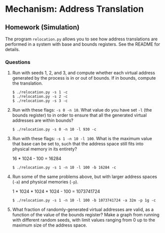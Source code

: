 # Mechanism: Address Translation

## Homework (Simulation)

The program `relocation.py` allows you to see how address translations are performed in a system with base and bounds registers. See the README for details.

### Questions

1. Run with seeds 1, 2, and 3, and compute whether each virtual address generated by the process is in or out of bounds. If in bounds, compute the translation.

    ```
    $ ./relocation.py -s 1 -c
    $ ./relocation.py -s 2 -c
    $ ./relocation.py -s 3 -c
    ```

2. Run with these flags: `-s 0 -n 10`. What value do you have set `-l` (the bounds register) to in order to ensure that all the generated virtual addresses are within bounds?

    ```
    $ ./relocation.py -s 0 -n 10 -l 930 -c
    ```

3. Run with these flags: `-s 1 -n 10 -l 100`. What is the maximum value that base can be set to, such that the address space still fits into physical memory in its entirety?

    16 * 1024 - 100 = 16284

    ```
    $ ./relocation.py -s 1 -n 10 -l 100 -b 16284 -c
    ```

4. Run some of the same problems above, but with larger address spaces (`-a`) and physical memories (`-p`).

    1 * 1024 * 1024 * 1024 - 100 = 1073741724

    ```
    $ ./relocation.py -s 1 -n 10 -l 100 -b 1073741724 -a 32m -p 1g -c
    ```

5. What fraction of randomly-generated virtual addresses are valid, as a function of the value of the bounds register? Make a graph from running with different random seeds, with limit values ranging from 0 up to the maximum size of the address space.
